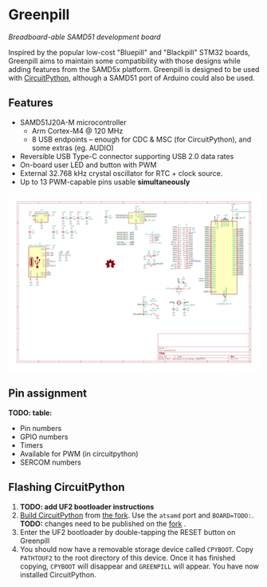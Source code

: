 Greenpill
===
*Breadboard-able SAMD51 development board*

Inspired by the popular low-cost "Bluepill" and "Blackpill" STM32 boards, Greenpill aims to maintain some compatibility with those designs while adding features from the SAMD5x platform. Greenpill is designed to be used with [CircuitPython], although a SAMD51 port of Arduino could also be used.

## Features
 - SAMD51J20A-M microcontroller
   - Arm Cortex-M4 @ 120 MHz
   - 8 USB endpoints &ndash; enough for CDC & MSC (for CircuitPython), and some extras (eg. AUDIO)
 - Reversible USB Type-C connector supporting USB 2.0 data rates
 - On-board user LED and button with PWM
 - External 32.768 kHz crystal oscillator for RTC + clock source.
 - Up to 13 PWM-capable pins usable **simultaneously**

![Greenpill Schematic](docs/greenpill-schematic.svg)

## Pin assignment

**TODO: table:**
 - Pin numbers
 - GPIO numbers
 - Timers
 - Available for PWM (in circuitpython)
 - SERCOM numbers

## Flashing CircuitPython
1. **TODO: add UF2 bootloader instructions**
2. [Build CircuitPython][BuildCPy] from [the fork][CPyFork]. Use the `atsamd` port and `BOARD=TODO:`. **TODO:** changes need to be published on the [fork][CPyFork] .
3. Enter the UF2 bootloader by double-tapping the RESET button on Greenpill
4. You should now have a removable storage device called `CPYBOOT`. Copy `PATHTOUF2` to the root directory of this device. Once it has finished copying, `CPYBOOT` will disappear and `GREENPILL` will appear. You have now installed CircuitPython.

[CircuitPython]: https://github.com/Adafruit/CircuitPython "Adafruit/CircuitPython on GitHub"
[CPyFork]: https://github.com/Stary2001/circuitpython "Stary2001/CircuitPython on GitHub; forked from Adafruit"
[BuildCPy]: https://learn.adafruit.com/building-circuitpython?view=all "Building CircuitPython | Adafruit Learning System"